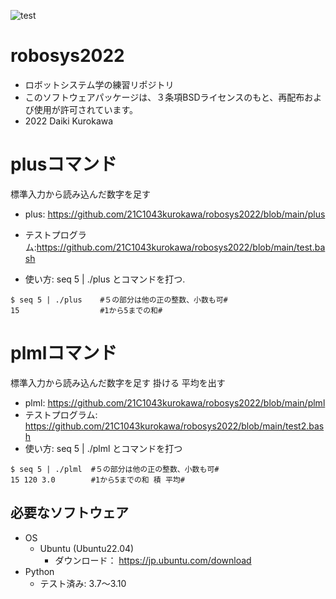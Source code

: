 ![test](https://github.com/21C1043kurokawa/robosys2022/actions/workflows/test.yml/badge.svg)
# robosys2022
* ロボットシステム学の練習リポジトリ
* このソフトウェアパッケージは、３条項BSDライセンスのもと、再配布および使用が許可されています。
* 2022 Daiki Kurokawa
# plusコマンド
標準入力から読み込んだ数字を足す  

* plus: https://github.com/21C1043kurokawa/robosys2022/blob/main/plus

* テストプログラム:https://github.com/21C1043kurokawa/robosys2022/blob/main/test.bash


* 使い方:
seq 5 | ./plus
とコマンドを打つ.
```
$ seq 5 | ./plus    #５の部分は他の正の整数、小数も可#
15                  #1から5までの和#
```
# plmlコマンド
標準入力から読み込んだ数字を足す 掛ける 平均を出す
* plml: https://github.com/21C1043kurokawa/robosys2022/blob/main/plml
* テストプログラム: https://github.com/21C1043kurokawa/robosys2022/blob/main/test2.bash
* 使い方:
 seq 5 | ./plml とコマンドを打つ
```
$ seq 5 | ./plml  #５の部分は他の正の整数、小数も可#
15 120 3.0        #1から5までの和 積 平均#
```

## 必要なソフトウェア
* OS
  * Ubuntu (Ubuntu22.04)
    * ダウンロード： https://jp.ubuntu.com/download
* Python
  * テスト済み: 3.7〜3.10

